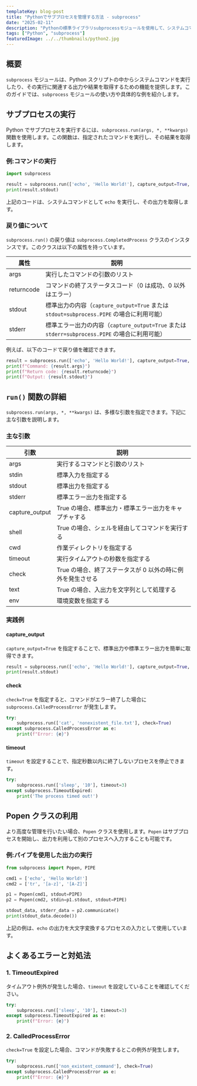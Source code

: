 ```yaml
---
templateKey: blog-post
title: "Pythonでサブプロセスを管理する方法 - subprocess"
date: "2025-02-11"
description: "Pythonの標準ライブラリsubprocessモジュールを使用して、システムコマンドの実行、プロセス管理、入出力のキャプチャ方法について詳しく解説します。初心者から上級者まで役立つ実践例を紹介。"
tags: ["Python", "subprocess"]
featuredImage: ../../thumbnails/python2.jpg
---
```


## 概要

`subprocess` モジュールは、Python スクリプトの中からシステムコマンドを実行したり、その実行に関連する出力や結果を取得するための機能を提供します。このガイドでは、`subprocess` モジュールの使い方や具体的な例を紹介します。

## サブプロセスの実行

Python でサブプロセスを実行するには、`subprocess.run(args, *, **kwargs)` 関数を使用します。この関数は、指定されたコマンドを実行し、その結果を取得します。

### 例:コマンドの実行

```python
import subprocess

result = subprocess.run(['echo', 'Hello World!'], capture_output=True, text=True)
print(result.stdout)
```

上記のコードは、システムコマンドとして `echo` を実行し、その出力を取得します。

### 戻り値について

`subprocess.run()` の戻り値は `subprocess.CompletedProcess` クラスのインスタンスです。このクラスは以下の属性を持っています。

| 属性       | 説明                                                                                           |
| ---------- | ---------------------------------------------------------------------------------------------- |
| args       | 実行したコマンドの引数のリスト                                                                 |
| returncode | コマンドの終了ステータスコード（0 は成功、0 以外はエラー）                                     |
| stdout     | 標準出力の内容（`capture_output=True` または `stdout=subprocess.PIPE` の場合に利用可能）       |
| stderr     | 標準エラー出力の内容（`capture_output=True` または `stderr=subprocess.PIPE` の場合に利用可能） |

例えば、以下のコードで戻り値を確認できます。

```python
result = subprocess.run(['echo', 'Hello World!'], capture_output=True, text=True)
print(f"Command: {result.args}")
print(f"Return code: {result.returncode}")
print(f"Output: {result.stdout}")
```

## `run()` 関数の詳細

`subprocess.run(args, *, **kwargs)` は、多様な引数を指定できます。下記に主な引数を説明します。

### 主な引数

| 引数           | 説明                                                       |
| -------------- | ---------------------------------------------------------- |
| args           | 実行するコマンドと引数のリスト                             |
| stdin          | 標準入力を指定する                                         |
| stdout         | 標準出力を指定する                                         |
| stderr         | 標準エラー出力を指定する                                   |
| capture_output | True の場合、標準出力・標準エラー出力をキャプチャする      |
| shell          | True の場合、シェルを経由してコマンドを実行する            |
| cwd            | 作業ディレクトリを指定する                                 |
| timeout        | 実行タイムアウトの秒数を指定する                           |
| check          | True の場合、終了ステータスが 0 以外の時に例外を発生させる |
| text           | True の場合、入出力を文字列として処理する                  |
| env            | 環境変数を指定する                                         |

### 実践例

#### capture_output

`capture_output=True` を指定することで、標準出力や標準エラー出力を簡単に取得できます。

```python
result = subprocess.run(['echo', 'Hello World!'], capture_output=True, text=True)
print(result.stdout)
```

#### check

`check=True` を指定すると、コマンドがエラー終了した場合に `subprocess.CalledProcessError` が発生します。

```python
try:
    subprocess.run(['cat', 'nonexistent_file.txt'], check=True)
except subprocess.CalledProcessError as e:
    print(f"Error: {e}")
```

#### timeout

`timeout` を設定することで、指定秒数以内に終了しないプロセスを停止できます。

```python
try:
    subprocess.run(['sleep', '10'], timeout=3)
except subprocess.TimeoutExpired:
    print('The process timed out!')
```

## Popen クラスの利用

より高度な管理を行いたい場合、`Popen` クラスを使用します。`Popen` はサブプロセスを開始し、出力を利用して別のプロセスへ入力することも可能です。

### 例:パイプを使用した出力の実行

```python
from subprocess import Popen, PIPE

cmd1 = ['echo', 'Hello World!']
cmd2 = ['tr', '[a-z]', '[A-Z]']

p1 = Popen(cmd1, stdout=PIPE)
p2 = Popen(cmd2, stdin=p1.stdout, stdout=PIPE)

stdout_data, stderr_data = p2.communicate()
print(stdout_data.decode())
```

上記の例は、`echo` の出力を大文字変換するプロセスの入力として使用しています。

## よくあるエラーと対処法

### 1. TimeoutExpired

タイムアウト例外が発生した場合、`timeout` を設定していることを確認してください。

```python
try:
    subprocess.run(['sleep', '10'], timeout=3)
except subprocess.TimeoutExpired as e:
    print(f"Error: {e}")
```

### 2. CalledProcessError

`check=True` を設定した場合、コマンドが失敗するとこの例外が発生します。

```python
try:
    subprocess.run(['non_existent_command'], check=True)
except subprocess.CalledProcessError as e:
    print(f"Error: {e}")
```
